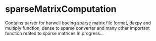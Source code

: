 sparseMatrixComputation
=======================

Contains parser for harwell boeing sparse matrix file format, daxpy and multiply function, dense to sparse converter and many other important function reated to sparse matrices
In progress...
